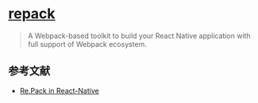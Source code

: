 # [repack](https://github.com/callstack/repack) 

> A Webpack-based toolkit to build your React Native application with full support of Webpack ecosystem.

## 参考文献

- [Re.Pack in React-Native](https://medium.com/aia-sg-techblog/re-pack-in-react-native-7d84e963f815)
